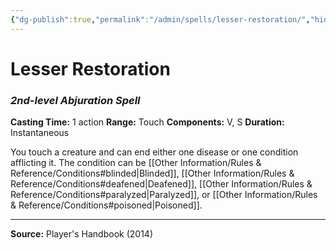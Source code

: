 ```yaml
---
{"dg-publish":true,"permalink":"/admin/spells/lesser-restoration/","hide":true,"updated":"2025-08-11T11:53:30.938+01:00"}
---
```


# Lesser Restoration
### *2nd-level Abjuration Spell*
**Casting Time:** 1 action
**Range:** Touch
**Components:** V, S
**Duration:** Instantaneous

You touch a creature and can end either one disease or one condition afflicting it. The condition can be [[Other Information/Rules & Reference/Conditions#blinded\|Blinded]], [[Other Information/Rules & Reference/Conditions#deafened\|Deafened]], [[Other Information/Rules & Reference/Conditions#paralyzed\|Paralyzed]], or [[Other Information/Rules & Reference/Conditions#poisoned\|Poisoned]].

---
**Source:** Player's Handbook (2014)